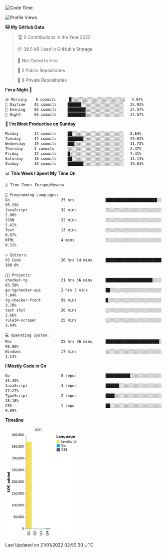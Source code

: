 <!--START_SECTION:waka-->
![Code Time](http://img.shields.io/badge/Code%20Time-130%20hrs%208%20mins-blue)

![Profile Views](http://img.shields.io/badge/Profile%20Views-0-blue)

**🐱 My GitHub Data** 

> 🏆 0 Contributions in the Year 2022
 > 
> 📦 39.5 kB Used in GitHub's Storage 
 > 
> 🚫 Not Opted to Hire
 > 
> 📜 2 Public Repositories 
 > 
> 🔑 8 Private Repositories  
 > 
**I'm a Night 🦉** 

```text
🌞 Morning    8 commits      █░░░░░░░░░░░░░░░░░░░░░░░░   4.94% 
🌆 Daytime    42 commits     ██████░░░░░░░░░░░░░░░░░░░   25.93% 
🌃 Evening    56 commits     ████████░░░░░░░░░░░░░░░░░   34.57% 
🌙 Night      56 commits     ████████░░░░░░░░░░░░░░░░░   34.57%

```
📅 **I'm Most Productive on Sunday** 

```text
Monday       14 commits     ██░░░░░░░░░░░░░░░░░░░░░░░   8.64% 
Tuesday      47 commits     ███████░░░░░░░░░░░░░░░░░░   29.01% 
Wednesday    19 commits     ███░░░░░░░░░░░░░░░░░░░░░░   11.73% 
Thursday     4 commits      ░░░░░░░░░░░░░░░░░░░░░░░░░   2.47% 
Friday       12 commits     █░░░░░░░░░░░░░░░░░░░░░░░░   7.41% 
Saturday     18 commits     ██░░░░░░░░░░░░░░░░░░░░░░░   11.11% 
Sunday       48 commits     ███████░░░░░░░░░░░░░░░░░░   29.63%

```


📊 **This Week I Spent My Time On** 

```text
⌚︎ Time Zone: Europe/Moscow

💬 Programming Languages: 
Go                       25 hrs              ███████████████████████░░   95.29% 
JavaScript               32 mins             ░░░░░░░░░░░░░░░░░░░░░░░░░   2.06% 
JSON                     22 mins             ░░░░░░░░░░░░░░░░░░░░░░░░░   1.41% 
Text                     13 mins             ░░░░░░░░░░░░░░░░░░░░░░░░░   0.87% 
HTML                     4 mins              ░░░░░░░░░░░░░░░░░░░░░░░░░   0.31%

🔥 Editors: 
VS Code                  26 hrs 14 mins      █████████████████████████   100.0%

🐱‍💻 Projects: 
checker-tg               21 hrs 56 mins      █████████████████████░░░░   83.58% 
go-tgchecker-api         2 hrs 3 mins        ██░░░░░░░░░░░░░░░░░░░░░░░   7.84% 
tg-checker-front         59 mins             █░░░░░░░░░░░░░░░░░░░░░░░░   3.78% 
test shit                26 mins             ░░░░░░░░░░░░░░░░░░░░░░░░░   1.66% 
rule34-scraper           25 mins             ░░░░░░░░░░░░░░░░░░░░░░░░░   1.64%

💻 Operating System: 
Mac                      25 hrs 56 mins      ████████████████████████░   98.86% 
Windows                  17 mins             ░░░░░░░░░░░░░░░░░░░░░░░░░   1.14%

```

**I Mostly Code in Go** 

```text
Go                       5 repos             ███████████░░░░░░░░░░░░░░   45.45% 
JavaScript               3 repos             ██████░░░░░░░░░░░░░░░░░░░   27.27% 
TypeScript               2 repos             ████░░░░░░░░░░░░░░░░░░░░░   18.18% 
CSS                      1 repo              ██░░░░░░░░░░░░░░░░░░░░░░░   9.09%

```


**Timeline**

![Chart not found](https://raw.githubusercontent.com/jeezft/jeezft/main/charts/bar_graph.png) 


 Last Updated on 21/01/2022 02:50:30 UTC
<!--END_SECTION:waka-->
